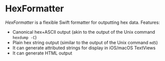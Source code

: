 # HexFormatter

*HexFormatter* is a flexible Swift formatter for outputting hex data.  Features:

* Canonical hex+ASCII output (akin to the output of the Unix command `hexdump -C`)
* Plain hex string output (similar to the output of the Unix command `md5`)
* It can generate attributed strings for display in iOS/macOS TextViews
* It can generate HTML output

